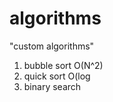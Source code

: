 # algorithms
"custom algorithms"
1) bubble sort O(N^2) 
2) quick sort O(log          
3) binary search       
                 
            
   
   
     
  
 
    
   
  
  
   
  
 
